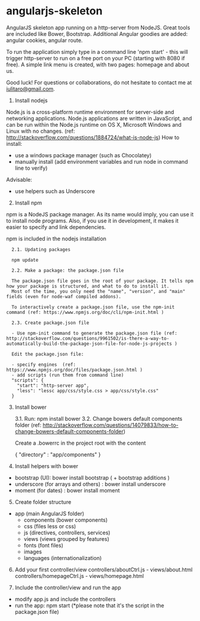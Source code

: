 angularjs-skeleton
==================

AngularJS skeleton app running on a http-server from NodeJS. Great tools are included like Bower, Bootstrap. Additional Angular goodies are added: angular cookies, angular route. 

To run the application simply type in a command line 'npm start' - this will trigger http-server to run on a free port on your PC (starting with 8080 if free). A simple link menu is created, with two pages: homepage and about us.

Good luck! For questions or collaborations, do not hesitate to contact me at iulitaro@gmail.com.


1. Install nodejs

Node.js is a cross-platform runtime environment for server-side and networking applications. Node.js applications are written in JavaScript, and can be run within the Node.js runtime on OS X, Microsoft Windows and Linux with no changes.
(ref: http://stackoverflow.com/questions/1884724/what-is-node-js)
How to install:
- use a windows package manager (such as Chocolatey)
- manually install (add environment variables and run node in command line to verify)

Advisable:
- use helpers such as Underscore

2. Install npm

npm is a NodeJS package manager. As its name would imply, you can use it to install node programs. Also, if you use it in development, it makes it easier to specify and link dependencies.

npm is included in the nodejs installation

      2.1. Updating packages
    
      npm update
      
      2.2. Make a package: the package.json file
      
      The package.json file goes in the root of your package. It tells npm how your package is structured, and what to do to install it.
      Most of the time, you only need the "name", "version", and "main" fields (even for node-waf compiled addons).
      
      To interactively create a package.json file, use the npm-init command (ref: https://www.npmjs.org/doc/cli/npm-init.html )
      
      2.3. Create package.json file
      
      - Use npm-init command to generate the package.json file (ref: http://stackoverflow.com/questions/9961502/is-there-a-way-to-automatically-build-the-package-json-file-for-node-js-projects )
      
      Edit the package.json file:
      
      - specify engines  (ref:   https://www.npmjs.org/doc/files/package.json.html )
      - add scripts (run them from command line)
      "scripts": {
        "start": "http-server app",
        "less": "lessc app/css/style.css > app/css/style.css"
      }
      
3. Install bower

    3.1. Run: npm install bower
    3.2. Change bowers default components folder (ref: http://stackoverflow.com/questions/14079833/how-to-change-bowers-default-components-folder)
    
    Create a .bowerrc in the project root with the content 
    
    {
      "directory" : "app/components"
    }
    
    
4. Install helpers with bower

- bootstrap (UI): bower install bootstrap ( + bootstrap additions ) 
- underscore (for arrays and others) : bower install underscore
- moment (for dates) :  bower install moment

5. Create folder structure

- app (main AngularJS folder)
  - components (bower components)
  - css (files less or css)
  - js (directives, controllers, services)
  - views (views grouped by features)
  - fonts (font files)
  - images 
  - languages (internationalization)

6. Add your first controller/view
controllers/aboutCtrl.js - views/about.html
controllers/homepageCtrl.js - views/homepage.html

7. Include the controller/view and run the app

- modify app.js and include the controllers
- run the app: npm start (*please note that it's the script in the package.json file)


      
      